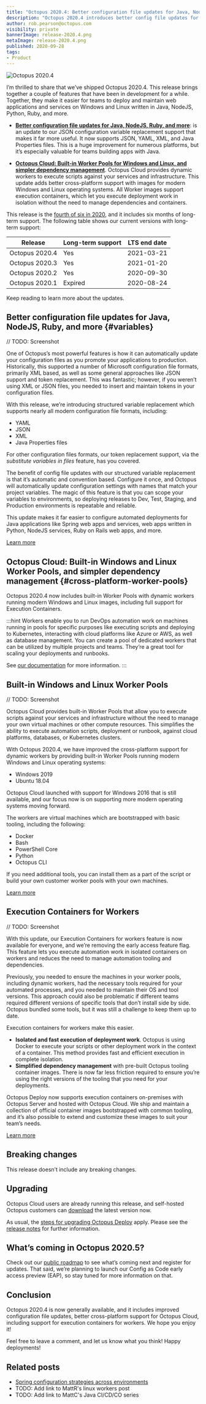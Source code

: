 ```yaml
---
title: "Octopus 2020.4: Better configuration file updates for Java, NodeJS, Ruby, and Octopus Cloud: Built-in Windows and Linux Worker Pools"
description: "Octopus 2020.4 introduces better config file updates for Java, NodeJS, and Ruby, and adds built-in Worker Pools on Octopus Cloud for both Windows and Linux."
author: rob.pearson@octopus.com
visibility: private
bannerImage: release-2020.4.png
metaImage: release-2020.4.png
published: 2020-09-28
tags:
- Product
---
```


![Octopus 2020.4](release-2020.4.png)

I’m thrilled to share that we’ve shipped Octopus 2020.4. This release brings together a couple of features that have been in development for a while. Together, they make it easier for teams to deploy and maintain web applications and services on Windows and Linux written in Java, NodeJS, Python, Ruby, and more.

* **[Better configuration file updates for Java, NodeJS, Ruby, and more](/blog/2020-09/octopus-release-2020-4/index.md#variables)**: is an update to our JSON configuration variable replacement support that makes it far more useful. It now supports JSON, YAML, XML, and Java Properties files. This is a huge improvement for numerous platforms, but it’s especially valuable for teams building apps with Java.

* **[Octopus Cloud: Built-in Worker Pools for Windows and Linux, and simpler dependency management](/blog/2020-09/octopus-release-2020-4/index.md#cross-platform-worker-pools)**. Octopus Cloud provides dynamic workers to execute scripts against your services and infrastructure. This update adds better cross-platform support with images for modern Windows and Linux operating systems. All Worker images support execution containers, which let you execute deployment work in isolation without the need to manage dependencies and containers.

This release is the [fourth of six in 2020](/blog/2020-03/releases-and-lts/index.md), and it includes six months of long-term support. The following table shows our current versions with long-term support:

| Release               | Long-term support  | LTS end date |
| --------------------- | ------------------ | ------------ |
| Octopus 2020.4        | Yes                | 2021-03-21   |
| Octopus 2020.3        | Yes                | 2021-01-20   |
| Octopus 2020.2        | Yes                | 2020-09-30   |
| Octopus 2020.1        | Expired            | 2020-08-24   |

Keep reading to learn more about the updates.

## Better configuration file updates for Java, NodeJS, Ruby, and more {#variables}

// TODO: Screenshot

One of Octopus’s most powerful features is how it can automatically update your configuration files as you promote your applications to production. Historically, this supported a number of Microsoft configuration file formats, primarily XML based, as well as some general approaches like JSON support and token replacement. This was fantastic; however, if you weren’t using XML or JSON files, you needed to insert and maintain tokens in your configuration files. 

With this release, we’re introducing structured variable replacement which supports nearly all modern configuration file formats, including:

* YAML
* JSON 
* XML 
* Java Properties files

For other configuration files formats, our token replacement support, via the *substitute variables in files* feature, has you covered. 

The benefit of config file updates with our structured variable replacement is that it’s automatic and convention based. Configure it once, and Octopus will automatically update configuration settings with names that match your project variables. The magic of this feature is that you can scope your variables to environments, so deploying releases to Dev, Test, Staging, and Production environments is repeatable and reliable.

This update makes it far easier to configure automated deployments for Java applications like Spring web apps and services, web apps written in Python, NodeJS services, Ruby on Rails web apps, and more.

[Learn more](/blog/2020-09/spring-environment-configuration/index.md)

## Octopus Cloud: Built-in Windows and Linux Worker Pools, and simpler dependency management {#cross-platform-worker-pools}

Octopus 2020.4 now includes built-in Worker Pools with dynamic workers running modern Windows and Linux images, including full support for Execution Containers.

:::hint
Workers enable you to run DevOps automation work on machines running in pools for specific purposes like executing scripts and deploying to Kubernetes, interacting with cloud platforms like Azure or AWS, as well as database management. You can create a pool of dedicated workers that can be utilized by multiple projects and teams. They’re a great tool for scaling your deployments and runbooks.

See [our documentation](https://octopus.com/docs/infrastructure/workers) for more information.
:::

## Built-in Windows and Linux Worker Pools

// TODO: Screenshot

Octopus Cloud provides built-in Worker Pools that allow you to execute scripts against your services and infrastructure without the need to manage your own virtual machines or other compute resources. This simplifies the ability to execute automation scripts, deployment or runbook, against cloud platforms, databases, or Kubernetes clusters. 

With Octopus 2020.4, we have improved the cross-platform support for dynamic workers by providing built-in Worker Pools running modern Windows and Linux operating systems:
* Windows 2019
* Ubuntu 18.04

Octopus Cloud launched with support for Windows 2016 that is still available, and our focus now is on supporting more modern operating systems moving forward.

The workers are virtual machines which are bootstrapped with basic tooling, including the following: 

* Docker
* Bash
* PowerShell Core
* Python
* Octopus CLI

If you need additional tools, you can install them as a part of the script or build your own customer worker pools with your own machines. 

[Learn more](/blog/2020-09/linux-worker-pools-on-octopus-cloud/index.md)

## Execution Containers for Workers

// TODO: Screenshot

With this update, our Execution Containers for workers feature is now available for everyone, and we’re removing the early access feature flag. This feature lets you execute automation work in isolated containers on workers and reduces the need to manage automation tooling and dependencies.

Previously, you needed to ensure the machines in your worker pools, including dynamic workers, had the necessary tools required for your automated processes, and you needed to maintain their OS and tool versions. This approach could also be problematic if different teams required different versions of specific tools that don’t install side by side. Octopus bundled some tools, but it was still a challenge to keep them up to date.

Execution containers for workers make this easier.

* **Isolated and fast execution of deployment work**. Octopus is using Docker to execute your scripts or other deployment work in the context of a container. This method provides fast and efficient execution in complete isolation.
* **Simplified dependency management** with pre-built Octopus tooling container images. There is now far less friction required to ensure you’re using the right versions of the tooling that you need for your deployments.

Octopus Deploy now supports execution containers on-premises with Octopus Server and hosted with Octopus Cloud. We ship and maintain a collection of official container images bootstrapped with common tooling, and it’s also possible to extend and customize these images to suit your team’s needs. 

[Learn more](/blog/2020-06/execution-containers/index.md)

## Breaking changes

This release doesn’t include any breaking changes.

## Upgrading

Octopus Cloud users are already running this release, and self-hosted Octopus customers can [download](https://octopus.com/downloads/2020.4.0) the latest version now.  

As usual, the [steps for upgrading Octopus Deploy](https://octopus.com/docs/administration/upgrading) apply. Please see the [release notes](https://octopus.com/downloads/compare?to=2020.4.0) for further information.

## What’s coming in Octopus 2020.5?

Check out our [public roadmap](https://octopus.com/roadmap) to see what’s coming next and register for updates. That said, we’re planning to launch our Config as Code early access preview (EAP), so stay tuned for more information on that. 

## Conclusion

Octopus 2020.4 is now generally available, and it includes improved configuration file updates, better cross-platform support for Octopus Cloud, including support for execution containers for workers. We hope you enjoy it! 

Feel free to leave a comment, and let us know what you think! Happy deployments!

## Related posts

* [Spring configuration strategies across environments](/blog/2020-09/spring-environment-configuration/index.md)
* TODO: Add link to MattR's linux workers post
* TODO: Add link to MattC's Java CI/CD/CO series
